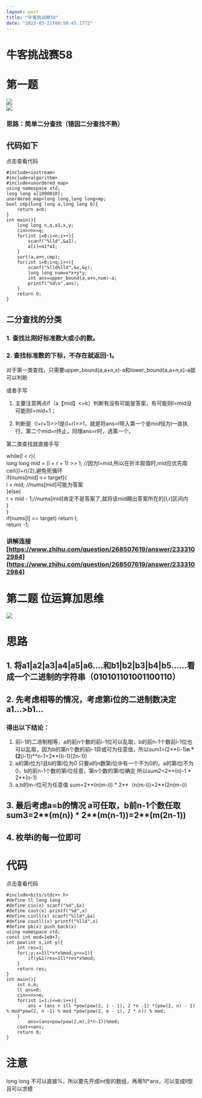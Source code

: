 ```yaml
---
layout: post
title: "牛客挑战赛58"
date: "2022-03-21T08:50:45.177Z"
---
```

牛客挑战赛58
=======

第一题
===

![](https://img2022.cnblogs.com/blog/2587273/202203/2587273-20220321111625640-1851621170.png)  
![](https://img2022.cnblogs.com/blog/2587273/202203/2587273-20220321111655454-1065960840.png)

### 思路：简单二分查找（错因二分查找不熟）

代码如下
----

点击查看代码

    
    #include<iostream>
    #include<algorithm>
    #include<unordered_map>
    using namespace std;
    long long a[1000010];
    unordered_map<long long,long long>mp;
    bool cmp(long long a,long long b){
    	return a<b;
    } 
    int main(){
    	long long n,q,a1,x,y;
    	cin>>n>>q;
    	for(int i=0;i<n;i++){
    		scanf("%lld",&a1);
    		a[i]=a1*a1;
    	}
    	sort(a,a+n,cmp);
    	for(int i=0;i<q;i++){
    		scanf("%lld%lld",&x,&y); 
    		long long num=x*x+y*y;
    		int ans=upper_bound(a,a+n,num)-a;
            printf("%d\n",ans);
    	}
    	return 0;
    }

二分查找的分类
-------

### 1\. 查找比刚好标准数大或小的数。

### 2\. 查找标准数的下标，不存在就返回-1。

对于第一类查找，只需要upper\_bound(a,a+n,x)-a和lower\_bound(a,a+n,x)-a就可以判断

或者手写

1.  主要注意两点if（a【mid】<=k）判断有没有可能是答案，有可能则l=mid没可能则l=mid+1；
    
2.  判断是（l+r+1)>>1是(l+r)>>1，就是将ans=l带入第一个是mid恒为l一直执行，第二个mid=r终止，同理ans=r时，选第一个。
    

第二类查找就直接手写

while(l < r){  
long long mid = (l + r + 1) >> 1; //因为l=mid,所以在折半取值时,mid应优先取ceil((l+r)/2),避免死循环  
if(nums\[mid\] <= target){  
l = mid; //nums\[mid\]可能为答案  
}else{  
r = mid - 1;//nums\[mid\]肯定不是答案了,就将该mid踢出答案所在的\[l,r\]区间内  
}  
}  
if(nums\[l\] == target) return l;  
return -1;

### 讲解连接 [https://www.zhihu.com/question/268507619/answer/2333102984](https://www.zhihu.com/question/268507619/answer/2333102984)

第二题 位运算加思维
==========

![](https://img2022.cnblogs.com/blog/2587273/202203/2587273-20220321153110613-2086106694.png)

思路
==

1\. 将a1|a2|a3|a4|a5|a6....和b1|b2|b3|b4|b5......看成一个二进制的字符串（010101101001100110）
------------------------------------------------------------------------------

2\. 先考虑相等的情况，考虑第i位的二进制数决定a1...>b1...
------------------------------------

### 得出以下结论：

1.  前i-1的二进制相等，a的前n个数的前i-1位可以乱取，b的前n-1个数前i-1位也可以乱取，因为b的第n个数的前i-1异或可为任意值，所以sum1=(2**(i-1)**n \* (2**(i-1))**n-1=2\*\*((i-1)(2n-1))
2.  a的第i位为1且b的第i位为0 只要a的n数第i位中有一个不为0的，a的第i位不为0，b的前n-1个数的第i位任意，第n个数的第i位确定 所以sum2=2**(n)-1 \* 2**(n-1)
3.  a,b的m-i位可为任意值 sum=2**(n(m-i)) \* 2**（n(m-i))=2\*\*(2n(m-i))

3\. 最后考虑a=b的情况 a可任取，b前n-1个数任取 sum3=2**(m(n)) \* 2**(m(n-1))=2\*\*(m(2n-1))
--------------------------------------------------------------------------

4\. 枚举i的每一位即可
-------------

代码
==

点击查看代码

    #include<bits/stdc++.h>
    #define ll long long
    #define cin(x) scanf("%d",&x)
    #define cout(x) printf("%d",x)
    #define cinll(x) scanf("%lld",&x)
    #define coutll(x) printf("%lld",x)
    #define pb(x) push_back(x)
    using namespace std;
    const int mod=1e9+7;
    int pow(int x,int y){
    	int res=1;
    	for(;y;x=1ll*x*x%mod,y>>=1){
    		if(y&1)res=1ll*res*x%mod;
    	}
    	return res;
    }
    int main(){
    	int n,m;
    	ll ans=0;
    	cin>>n>>m;
     	for(int i=1;i<=m;i++){
    	    ans = (ans + 1ll *pow(pow(2, i - 1), 2 *n -1) *(pow(2, n) - 1) % mod*pow(2, n -1) % mod *pow(pow(2, m - i), 2 * n)) % mod;
    	}
            ans=(ans+pow(pow(2,m),2*n-1))%mod;
    	cout<<ans;
    	return 0;
    }

注意
==

long long 不可以直接%，所以要先开成int型的数组，再用1ll\*ans，可以变成ll型且可以求模